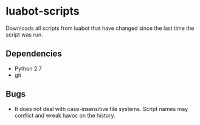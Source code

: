 # luabot-scripts

Downloads all scripts from luabot that have changed since the last time the
script was run.

## Dependencies
  * Python 2.7
  * git

## Bugs
  * It does not deal with case-insensitive file systems. Script names may
    conflict and wreak havoc on the history.
